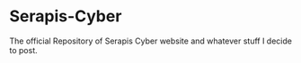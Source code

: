 # Serapis-Cyber
The official Repository of Serapis Cyber website and whatever stuff I decide to post.
